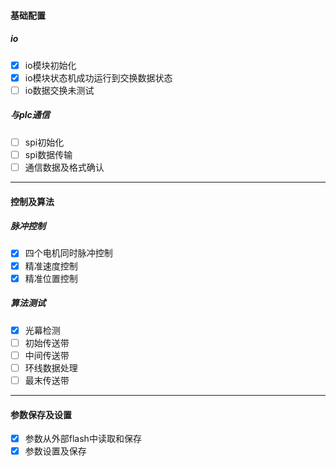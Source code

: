 #### 基础配置
##### io
- [x] io模块初始化
- [x] io模块状态机成功运行到交换数据状态
- [ ] io数据交换未测试

##### 与plc通信
- [ ] spi初始化
- [ ] spi数据传输
- [ ] 通信数据及格式确认
---
#### 控制及算法
##### 脉冲控制
- [x] 四个电机同时脉冲控制
- [x] 精准速度控制
- [x] 精准位置控制

##### 算法测试
- [x] 光幕检测
- [ ] 初始传送带
- [ ] 中间传送带
- [ ] 环线数据处理
- [ ] 最末传送带
---

#### 参数保存及设置
- [x] 参数从外部flash中读取和保存
- [x] 参数设置及保存